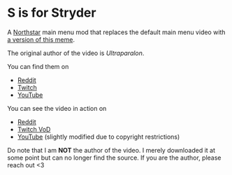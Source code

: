 # S is for Stryder

A [Northstar](https://northstar.tf/) main menu mod that replaces the default main menu video with [a version of this meme](https://knowyourmeme.com/memes/s-stands-for-smile-sweet-sister-sadistic-suprise-service).

The original author of the video is _Ultraparalon_.

You can find them on

- [Reddit](https://old.reddit.com/user/Ultraparalon)
- [Twitch](https://www.twitch.tv/ultraparalon)
- [YouTube](https://www.youtube.com/@ultraparalon)

You can see the video in action on

- [Reddit](https://redd.it/skaoeo)
- [Twitch VoD](https://www.twitch.tv/videos/1300755972)
- [YouTube](https://www.youtube.com/watch?v=DfngzIMQn1A) (slightly modified due to copyright restrictions)

Do note that I am **NOT** the author of the video. I merely downloaded it at some point but can no longer find the source. If you are the author, please reach out <3
